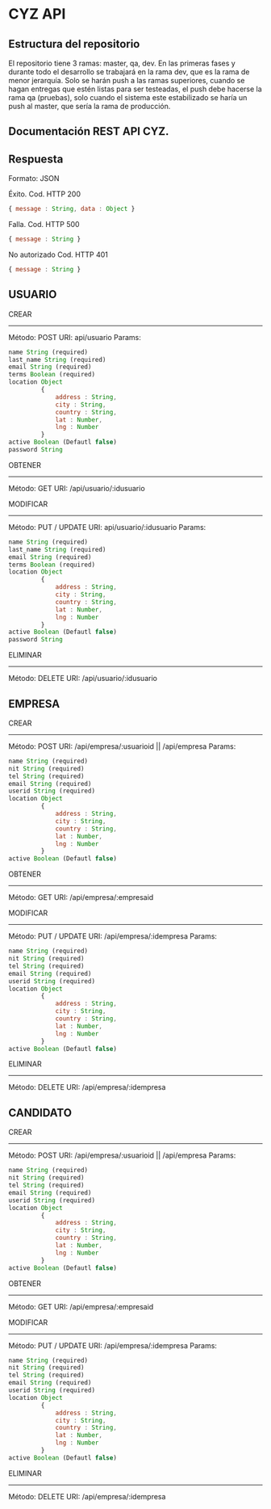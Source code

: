 CYZ API
=======

Estructura del repositorio
--------------------------

El repositorio tiene 3 ramas: master, qa, dev. En las primeras fases y durante todo el desarrollo se trabajará en la rama dev, que es la rama de menor jerarquía. Solo se harán push a las ramas superiores, cuando se hagan entregas que estén listas para ser testeadas, el push debe hacerse la rama qa (pruebas), solo cuando el sistema este estabilizado se haría un push al master, que sería la rama de producción. 

Documentación REST API CYZ.
---------------------------

Respuesta
---------

Formato: JSON

Éxito.
Cod. HTTP 200

```javascript
{ message : String, data : Object }
```

Falla.
Cod. HTTP 500

```javascript
{ message : String }
```

No autorizado
Cod. HTTP 401

```javascript
{ message : String }
```

USUARIO
-------


CREAR 
_____


Método: POST 
URI: api/usuario 
Params: 

```javascript
name String (required)
last_name String (required)
email String (required)
terms Boolean (required)
location Object
         {
             address : String,
             city : String,
             country : String,
             lat : Number,
             lng : Number
         }
active Boolean (Defautl false)
password String
```

OBTENER
_______

Método: GET
URI: /api/usuario/:idusuario



MODIFICAR
_________



Método: PUT / UPDATE
URI: api/usuario/:idusuario 
Params: 

```javascript
name String (required)
last_name String (required)
email String (required)
terms Boolean (required)
location Object
         {
             address : String,
             city : String,
             country : String,
             lat : Number,
             lng : Number
         }
active Boolean (Defautl false)
password String
```


ELIMINAR
________


Método: DELETE
URI: /api/usuario/:idusuario


EMPRESA
-------


CREAR 
_____


Método: POST 
URI: /api/empresa/:usuarioid || /api/empresa
Params: 

```javascript
name String (required)
nit String (required)
tel String (required)
email String (required)
userid String (required)
location Object
         {
             address : String,
             city : String,
             country : String,
             lat : Number,
             lng : Number
         }
active Boolean (Defautl false)
```


OBTENER
_______

Método: GET
URI: /api/empresa/:empresaid



MODIFICAR
_________



Método: PUT / UPDATE
URI: /api/empresa/:idempresa
Params: 

```javascript
name String (required)
nit String (required)
tel String (required)
email String (required)
userid String (required)
location Object
         {
             address : String,
             city : String,
             country : String,
             lat : Number,
             lng : Number
         }
active Boolean (Defautl false)
```


ELIMINAR
________

Método: DELETE
URI: /api/empresa/:idempresa



CANDIDATO
---------

CREAR 
_____


Método: POST 
URI: /api/empresa/:usuarioid || /api/empresa
Params: 

```javascript
name String (required)
nit String (required)
tel String (required)
email String (required)
userid String (required)
location Object
         {
             address : String,
             city : String,
             country : String,
             lat : Number,
             lng : Number
         }
active Boolean (Defautl false)
```


OBTENER
_______

Método: GET
URI: /api/empresa/:empresaid



MODIFICAR
_________


Método: PUT / UPDATE
URI: /api/empresa/:idempresa
Params: 

```javascript
name String (required)
nit String (required)
tel String (required)
email String (required)
userid String (required)
location Object
         {
             address : String,
             city : String,
             country : String,
             lat : Number,
             lng : Number
         }
active Boolean (Defautl false)
```


ELIMINAR
________

Método: DELETE
URI: /api/empresa/:idempresa